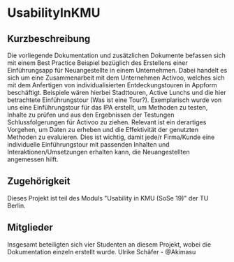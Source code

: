 # UsabilityInKMU

## Kurzbeschreibung

Die vorliegende Dokumentation und zusätzlichen Dokumente befassen sich mit einem Best Practice Beispiel bezüglich des Erstellens einer Einführungsapp für Neuangestellte in einem Unternehmen. Dabei handelt es sich um eine Zusammenarbeit mit dem Unternehmen Activoo, welches sich mit dem Anfertigen von individualisierten Entdeckungstouren in Appform beschäftigt. Beispiele wären hierbei Stadttouren, Active Lunchs und die hier betrachtete Einführungstour (Was ist eine Tour?). Exemplarisch wurde von uns eine Einführungstour für das IPA erstellt, um Methoden zu testen, Inhalte zu prüfen und aus den Ergebnissen der Testungen Schlussfolgerungen für Activoo zu ziehen. Relevant ist ein derartiges Vorgehen, um Daten zu erheben und die Effektivität der genutzten Methoden zu evaluieren. Dies ist wichtig, damit jede/r Firma/Kunde eine individuelle Einführungstour mit passenden Inhalten und Interaktionen/Umsetzungen erhalten kann, die Neuangestellten angemessen hilft.

## Zugehörigkeit
Dieses Projekt ist teil des Moduls "Usability in KMU (SoSe 19)" der TU Berlin.

## Mitglieder
Insgesamt beteiligten sich vier Studenten an diesem Projekt, wobei die Dokumentation einzeln erstellt wurde.
Ulrike Schäfer - @Akimasu
